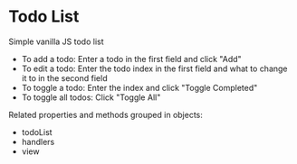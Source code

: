 # Todo List

Simple vanilla JS todo list 
- To add a todo: Enter a todo in the first field and click "Add"
- To edit a todo: Enter the todo index in the first field and what to change it to in the second field
- To toggle a todo: Enter the index and click "Toggle Completed"
- To toggle all todos: Click "Toggle All"

Related properties and methods grouped in objects: 
 - todoList
 - handlers
 - view
